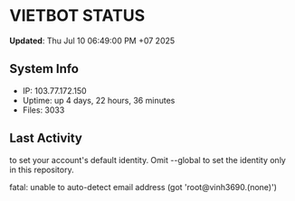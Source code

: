 # VIETBOT STATUS
**Updated**: Thu Jul 10 06:49:00 PM +07 2025

## System Info
- IP: 103.77.172.150
- Uptime: up 4 days, 22 hours, 36 minutes
- Files: 3033

## Last Activity

to set your account's default identity.
Omit --global to set the identity only in this repository.

fatal: unable to auto-detect email address (got 'root@vinh3690.(none)')
